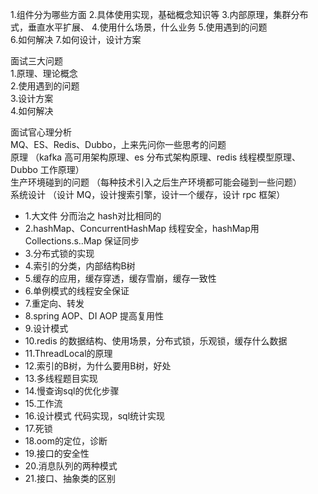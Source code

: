 1.组件分为哪些方面
2.具体使用实现，基础概念知识等
3.内部原理，集群分布式，垂直水平扩展、
4.使用什么场景，什么业务
5.使用遇到的问题  
6.如何解决
7.如何设计，设计方案  







面试三大问题  
1.原理、理论概念  
2.使用遇到的问题  
3.设计方案  
4.如何解决

面试官心理分析  
MQ、ES、Redis、Dubbo，上来先问你一些思考的问题  
原理 （kafka 高可用架构原理、es 分布式架构原理、redis 线程模型原理、Dubbo 工作原理）  
生产环境碰到的问题 （每种技术引入之后生产环境都可能会碰到一些问题）  
系统设计 （设计 MQ，设计搜索引擎，设计一个缓存，设计 rpc 框架）

* 1.大文件 分而治之 hash对比相同的
* 2.hashMap、ConcurrentHashMap 线程安全，hashMap用Collections.s..Map 保证同步
* 3.分布式锁的实现
* 4.索引的分类，内部结构B树
* 5.缓存的应用，缓存穿透，缓存雪崩，缓存一致性
* 6.单例模式的线程安全保证
* 7.重定向、转发
* 8.spring AOP、DI AOP 提高复用性
* 9.设计模式
* 10.redis 的数据结构、使用场景，分布式锁，乐观锁，缓存什么数据
* 11.ThreadLocal的原理
* 12.索引的B树，为什么要用B树，好处
* 13.多线程题目实现
* 14.慢查询sql的优化步骤
* 15.工作流
* 16.设计模式 代码实现，sql统计实现
* 17.死锁
* 18.oom的定位，诊断
* 19.接口的安全性
* 20.消息队列的两种模式
* 21.接口、抽象类的区别



